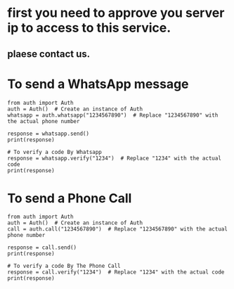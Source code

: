 
# first you need to approve you server ip to access to this service.
## plaese contact us.

# To send a WhatsApp message
```
from auth import Auth
auth = Auth()  # Create an instance of Auth
whatsapp = auth.whatsapp("1234567890")  # Replace "1234567890" with the actual phone number

response = whatsapp.send()
print(response)

# To verify a code By Whatsapp
response = whatsapp.verify("1234")  # Replace "1234" with the actual code
print(response)
```



# To send a Phone Call
```
from auth import Auth
auth = Auth()  # Create an instance of Auth
call = auth.call("1234567890")  # Replace "1234567890" with the actual phone number

response = call.send()
print(response)

# To verify a code By The Phone Call
response = call.verify("1234")  # Replace "1234" with the actual code
print(response)
```
